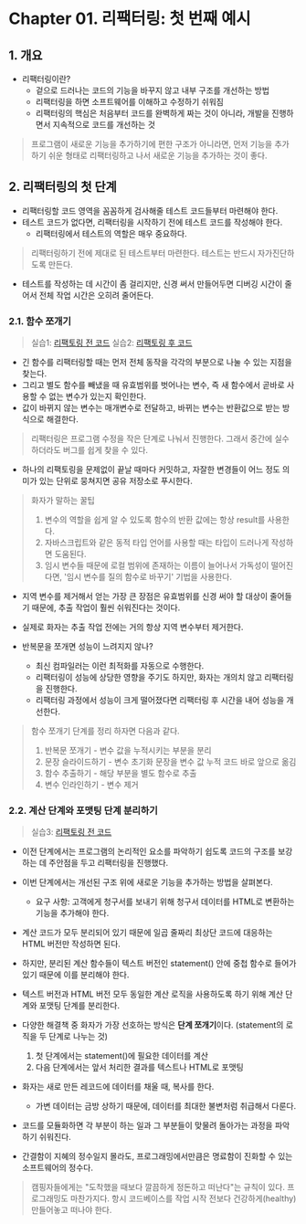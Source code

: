 # Chapter 01. 리팩터링: 첫 번째 예시

## 1. 개요

- 리팩터링이란?
  - 겉으로 드러나는 코드의 기능을 바꾸지 않고 내부 구조를 개선하는 방법
  - 리팩터링을 하면 소프트웨어를 이해하고 수정하기 쉬워짐
  - 리팩터링의 핵심은 처음부터 코드를 완벽하게 짜는 것이 아니라, 개발을 진행하면서 지속적으로 코드를 개선하는 것

> 프로그램이 새로운 기능을 추가하기에 편한 구조가 아니라면, 먼저 기능을 추가하기 쉬운 형태로 리팩터링하고 나서 새로운 기능을 추가하는 것이 좋다.

## 2. 리팩터링의 첫 단계

- 리팩터링할 코드 영역을 꼼꼼하게 검사해줄 테스트 코드들부터 마련해야 한다.
- 테스트 코드가 없다면, 리팩터링을 시작하기 전에 테스트 코드를 작성해야 한다.
  - 리팩터링에서 테스트의 역할은 매우 중요하다.

> 리팩터링하기 전에 제대로 된 테스트부터 마련한다. 테스트는 반드시 자가진단하도록 만든다.

- 테스트를 작성하는 데 시간이 좀 걸리지만, 신경 써서 만들어두면 디버깅 시간이 줄어서 전체 작업 시간은 오히려 줄어든다.

### 2.1. 함수 쪼개기

> 실습1: [리팩토링 전 코드](./실습/statement_1.js)
> 실습2: [리팩토링 후 코드](./실습/statement_2.js)

- 긴 함수를 리팩터링할 때는 먼저 전체 동작을 각각의 부분으로 나눌 수 있는 지점을 찾는다.
- 그리고 별도 함수를 빼냈을 때 유효범위를 벗어나는 변수, 즉 새 함수에서 곧바로 사용할 수 없는 변수가 있는지 확인한다.
- 값이 바뀌지 않는 변수는 매개변수로 전달하고, 바뀌는 변수는 반환값으로 받는 방식으로 해결한다.

> 리팩터링은 프로그램 수정을 작은 단계로 나눠서 진행한다. 그래서 중간에 실수하더라도 버그를 쉽게 찾을 수 있다.

- 하나의 리팩토링을 문제없이 끝날 때마다 커밋하고, 자잘한 변경들이 어느 정도 의미가 있는 단위로 뭉쳐지면 공유 저장소로 푸시한다.

> 화자가 말하는 꿀팁
>
> 1. 변수의 역할을 쉽게 알 수 있도록 함수의 반환 값에는 항상 result를 사용한다.
> 2. 자바스크립트와 같은 동적 타입 언어를 사용할 때는 타입이 드러나게 작성하면 도움된다.
> 3. 임시 변수들 때문에 로컬 범위에 존재하는 이름이 늘어나서 가독성이 떨어진다면, '임시 변수를 질의 함수로 바꾸기' 기법을 사용한다.

- 지역 변수를 제거해서 얻는 가장 큰 장점은 유효범위를 신경 써야 할 대상이 줄어들기 때문에, 추출 작업이 훨씬 쉬워진다는 것이다.
- 실제로 화자는 추출 작업 전에는 거의 항상 지역 변수부터 제거한다.

- 반복문을 쪼개면 성능이 느려지지 않나?

  - 최신 컴파일러는 이런 최적화를 자동으로 수행한다.
  - 리팩터링이 성능에 상당한 영향을 주기도 하지만, 화자는 개의치 않고 리팩터링을 진행한다.
  - 리팩터링 과정에서 성능이 크게 떨어졌다면 리팩터링 후 시간을 내어 성능을 개선한다.

> 함수 쪼개기 단계를 정리 하자면 다음과 같다.
>
> 1. 반복문 쪼개기 - 변수 값을 누적시키는 부분을 분리
> 2. 문장 슬라이드하기 - 변수 초기화 문장을 변수 값 누적 코드 바로 앞으로 옮김
> 3. 함수 추출하기 - 해당 부분을 별도 함수로 추출
> 4. 변수 인라인하기 - 변수 제거

### 2.2. 계산 단계와 포맷팅 단계 분리하기

> 실습3: [리팩토링 전 코드](./실습/statement_3.js)

- 이전 단계에서는 프로그램의 논리적인 요소를 파악하기 쉽도록 코드의 구조를 보강하는 데 주안점을 두고 리팩터링을 진행했다.
- 이번 단계에서는 개선된 구조 위에 새로운 기능을 추가하는 방법을 살펴본다.
  - 요구 사항: 고객에게 청구서를 보내기 위해 청구서 데이터를 HTML로 변환하는 기능을 추가해야 한다.
- 계산 코드가 모두 분리되어 있기 때문에 일곱 줄짜리 최상단 코드에 대응하는 HTML 버전만 작성하면 된다.
- 하지만, 분리된 계산 함수들이 텍스트 버전인 statement() 안에 중첩 함수로 들어가 있기 때문에 이를 분리해야 한다.
- 텍스트 버전과 HTML 버전 모두 동일한 계산 로직을 사용하도록 하기 위해 계산 단계와 포맷팅 단계를 분리한다.

- 다양한 해결책 중 화자가 가장 선호하는 방식은 **단계 쪼개기**이다. (statement의 로직을 두 단계로 나누는 것)

  1. 첫 단계에서는 statement()에 필요한 데이터를 계산
  2. 다음 단계에서는 앞서 처리한 결과를 텍스트나 HTML로 포맷팅

- 화자는 새로 만든 레코드에 데이터를 채울 때, 복사를 한다.

  - 가변 데이터는 금방 상하기 때문에, 데이터를 최대한 불변처럼 취급해서 다룬다.

- 코드를 모듈화하면 각 부분이 하는 일과 그 부분들이 맞물려 돌아가는 과정을 파악하기 쉬워진다.
- 간결함이 지혜의 정수일지 몰라도, 프로그래밍에서만큼은 명료함이 진화할 수 있는 소프트웨어의 정수다.

> 캠핑자들에게는 "도착했을 때보다 깔끔하게 정돈하고 떠난다"는 규칙이 있다. 프로그래밍도 마찬가지다. 항시 코드베이스를 작업 시작 전보다 건강하게(healthy) 만들어놓고 떠나야 한다.
